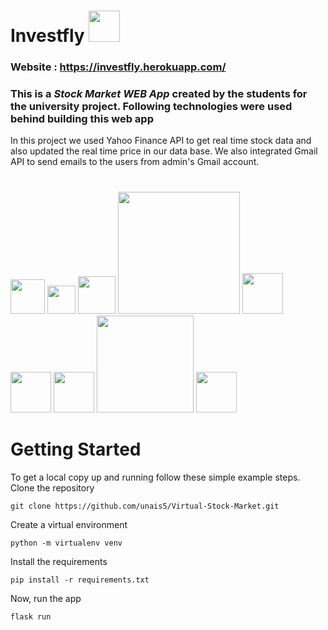 # Investfly   <img src="https://github.com/unais5/Virtual-Stock-Market/blob/main/app/Static/img/logo1.png" width="50">

### Website : https://investfly.herokuapp.com/

### This is a _Stock Market WEB App_ created by the students for the university project. Following technologies were used behind building this web app

In this project we used Yahoo Finance API to get real time stock data and also updated the real time price in our data base. We also integrated Gmail API to send emails to the users from admin's Gmail account.  
#
<img src="https://cdn3.iconfinder.com/data/icons/logos-and-brands-adobe/512/267_Python-512.png" width="55"> <img src="https://www.probytes.net/wp-content/uploads/2018/10/flask-logo-png-transparent.png" width="45"> <img src="https://upload.wikimedia.org/wikipedia/commons/thumb/9/97/Sqlite-square-icon.svg/256px-Sqlite-square-icon.svg.png" width="60"> <img src="https://clipart.info/images/ccovers/1499794874html5-js-css3-logo-png.png" width="195"> <img src="https://www.searchpng.com/wp-content/uploads/2019/02/Bootstrap-Logo-PNG.png" width="65"> <img src="https://cdn.iconscout.com/icon/free/png-512/heroku-5-569467.png" width="65"> <img src="https://seeklogo.com/images/G/github-logo-5F384D0265-seeklogo.com.png" width="65">  <img src="https://upload.wikimedia.org/wikipedia/commons/thumb/d/da/Yahoo_Finance_Logo_2019.svg/1200px-Yahoo_Finance_Logo_2019.svg.png" width="155">  <img src="https://image.flaticon.com/icons/png/512/281/281769.png" width="65">
#
# Getting Started
To get a local copy up and running follow these simple example steps.
Clone the repository
```
git clone https://github.com/unais5/Virtual-Stock-Market.git
```

Create a virtual environment
```
python -m virtualenv venv
```
Install the requirements
```
pip install -r requirements.txt
```
Now, run the app 
```
flask run
```
